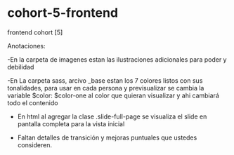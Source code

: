 # cohort-5-frontend
frontend cohort [5]

Anotaciones:

-En la carpeta de imagenes estan las ilustraciones adicionales para poder y debilidad

-En La carpeta sass, arcivo _base estan los 7 colores listos con sus tonalidades, para usar en cada persona y previsualizar se cambia la variable $color: $color-one al color que quieran visualizar y ahi cambiará todo el contenido

- En html al agregar la clase .slide-full-page se visualiza el slide en pantalla completa para la vista inicial

- Faltan detalles de transición y mejoras puntuales que ustedes consideren.